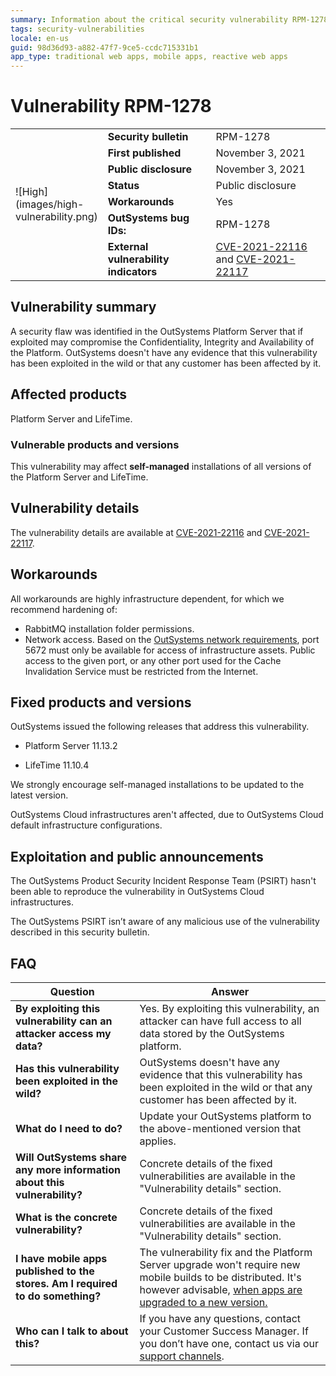 ```yaml
---
summary: Information about the critical security vulnerability RPM-1278
tags: security-vulnerabilities
locale: en-us
guid: 98d36d93-a882-47f7-9ce5-ccdc715331b1
app_type: traditional web apps, mobile apps, reactive web apps
---
```


# Vulnerability RPM-1278

<table markdown="1">
<tr>
    <td style="width: 20%; vertical-align: middle" rowspan="7">![High](images/high-vulnerability.png)</td>
    <td><b>Security bulletin</b></td>
    <td>RPM-1278</td>
</tr>
<tr>
    <td><b>First published</b></td>
    <td>November 3, 2021</td>
</tr>
<tr>
    <td><b>Public disclosure</b></td>
    <td>November 3, 2021</td>
</tr>
<tr>
    <td><b>Status</b></td>
    <td>Public disclosure</td>
</tr>
<tr>
    <td><b>Workarounds</b></td>
    <td>Yes</td>
</tr>
<tr>
    <td><b>OutSystems bug IDs:</b></td>
    <td>RPM-1278</td>
</tr>
<tr>
    <td><b>External vulnerability indicators</b></td>
    <td><a href="https://cve.mitre.org/cgi-bin/cvename.cgi?name=CVE-2021-22116">CVE-2021-22116</a> and <a href="https://cve.mitre.org/cgi-bin/cvename.cgi?name=CVE-2021-22117">CVE-2021-22117</a></td>
</tr>
</table>

## Vulnerability summary

A security flaw was identified in the OutSystems Platform Server that if exploited may compromise the Confidentiality, Integrity and Availability of the Platform.
OutSystems doesn't have any evidence that this vulnerability has been exploited in the wild or that any customer has been affected by it.

## Affected products

Platform Server and LifeTime.

### Vulnerable products and versions

This vulnerability may affect **self-managed** installations of all versions of the Platform Server and LifeTime.

## Vulnerability details

The vulnerability details are available at [CVE-2021-22116](https://cve.mitre.org/cgi-bin/cvename.cgi?name=CVE-2021-22116) and [CVE-2021-22117](https://cve.mitre.org/cgi-bin/cvename.cgi?name=CVE-2021-22117).

## Workarounds

All workarounds are highly infrastructure dependent, for which we recommend hardening of:

* RabbitMQ installation folder permissions.
* Network access. Based on the [OutSystems network requirements](https://success.outsystems.com/Documentation/11/Setting_Up_OutSystems/OutSystems_network_requirements), port 5672 must only be available for access of infrastructure assets. Public access to the given port, or any other port used for the Cache Invalidation Service must be restricted from the Internet.

## Fixed products and versions

OutSystems issued the following releases that address this vulnerability.

* Platform Server 11.13.2

* LifeTime 11.10.4 

We strongly encourage self-managed installations to be updated to the latest version. 

OutSystems Cloud infrastructures aren't affected, due to OutSystems Cloud default infrastructure configurations.

## Exploitation and public announcements

The OutSystems Product Security Incident Response Team (PSIRT) hasn't been able to reproduce the vulnerability in OutSystems Cloud infrastructures.

The OutSystems PSIRT isn’t aware of any malicious use of the vulnerability described in this security bulletin.

## FAQ

| Question | Answer |
|---|---|
| **By exploiting this vulnerability can an attacker access my data?** | Yes. By exploiting this vulnerability, an attacker can have full access to all data stored by the OutSystems platform. |
| **Has this vulnerability been exploited in the wild?** | OutSystems doesn't have any evidence that this vulnerability has been exploited in the wild or that any customer has been affected by it. |
| **What do I need to do?** | Update your OutSystems platform to the above-mentioned version that applies. |
| **Will OutSystems share any more information about this vulnerability?** | Concrete details of the fixed vulnerabilities are available in the "Vulnerability details" section. |
| **What is the concrete vulnerability?** | Concrete details of the fixed vulnerabilities are available in the "Vulnerability details" section. |
| **I have mobile apps published to the stores. Am I required to do something?** | The vulnerability fix and the Platform Server upgrade won't require new mobile builds to be distributed. It's however advisable, [when apps are upgraded to a new version.](https://success.outsystems.com/Documentation/11/Setup_and_maintain_your_OutSystems_infrastructure/Upgrade_OutSystems_platform#upgrade-apps) |
| **Who can I talk to about this?** | If you have any questions, contact your Customer Success Manager. If you don’t have one, contact us via our [support channels](https://www.outsystems.com/legal/success/contact-outsystems-technical-support/). |
